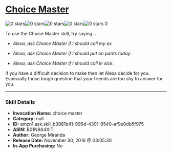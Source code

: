# [Choice Master](http://alexa.amazon.com/#skills/amzn1.ask.skill.b3861b41-996d-4391-9540-af9e0db5f975)
![0 stars](../../images/ic_star_border_black_18dp_1x.png)![0 stars](../../images/ic_star_border_black_18dp_1x.png)![0 stars](../../images/ic_star_border_black_18dp_1x.png)![0 stars](../../images/ic_star_border_black_18dp_1x.png)![0 stars](../../images/ic_star_border_black_18dp_1x.png) 0

To use the Choice Master skill, try saying...

* *Alexa, ask Choice Master if I should call my ex.*

* *Alexa, ask Choice Master if I should put on pants today.*

* *Alexa, ask Choice Master if I should call in sick.*

If you have a difficult decision to make then let Alexa decide for you.  Especially those tough question that your friends are too shy to answer for you.

***

### Skill Details

* **Invocation Name:** choice master
* **Category:** null
* **ID:** amzn1.ask.skill.b3861b41-996d-4391-9540-af9e0db5f975
* **ASIN:** B01N9A4XIT
* **Author:** George Miranda
* **Release Date:** November 30, 2016 @ 03:05:30
* **In-App Purchasing:** No
